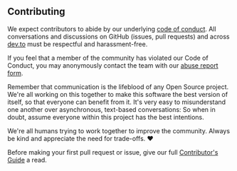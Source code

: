 ## Contributing

We expect contributors to abide by our underlying
[code of conduct](https://dev.to/code-of-conduct). All conversations and
discussions on GitHub (issues, pull requests) and across
[dev.to](https://dev.to) must be respectful and harassment-free.

If you feel that a member of the community has violated our Code of Conduct,
you may anonymously contact the team with our
[abuse report form](https://dev.to/report-abuse).

Remember that communication is the lifeblood of any Open Source project. We're
all working on this together to make this software the best version of itself, so that everyone can benefit from it. It's
very easy to misunderstand one another over asynchronous, text-based
conversations: So when in doubt, assume everyone within this project has the best
intentions.

We're all humans trying to work together to improve the community. Always be
kind and appreciate the need for trade-offs. ❤️

Before making your first pull request or issue, give our full
[Contributor's Guide](https://developers.forem.com/contributing-guide/forem/) a
read.
